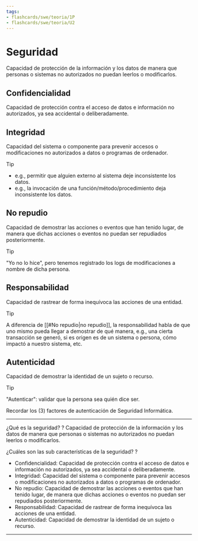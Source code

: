 ```yaml
---
tags:
- flashcards/swe/teoria/1P
- flashcards/swe/teoria/U2
---
```


# Seguridad

Capacidad de protección de la información y los datos de manera que personas o sistemas no autorizados no puedan leerlos o modificarlos.

## Confidencialidad

Capacidad de protección contra el acceso de datos e información no autorizados, ya sea accidental o deliberadamente.

## Integridad

Capacidad del sistema o componente para prevenir accesos o modificaciones no autorizados a datos o programas de ordenador.

> [!TIP]
>
> - e.g., permitir que alguien externo al sistema deje inconsistente los datos.
> - e.g., la invocación de una función/método/procedimiento deja inconsistente los datos.

## No repudio

Capacidad de demostrar las acciones o eventos que han tenido lugar, de manera que dichas acciones o eventos no puedan ser repudiados posteriormente.

> [!TIP]
>
> "Yo no lo hice", pero tenemos registrado los logs de modificaciones a nombre de dicha persona.

## Responsabilidad

Capacidad de rastrear de forma inequívoca las acciones de una entidad.

> [!TIP]
>
> A diferencia de [[#No repudio|no repudio]], la responsabilidad habla de que uno mismo pueda llegar a demostrar de qué manera, e.g., una cierta transacción se generó, si es origen es de un sistema o persona, cómo impactó a nuestro sistema, etc.

## Autenticidad

Capacidad de demostrar la identidad de un sujeto o recurso.

> [!TIP]
>
> "Autenticar": validar que la persona sea quién dice ser.
>
> Recordar los (3) factores de autenticación de Seguridad Informática.

---

¿Qué es la seguridad?
?
Capacidad de protección de la información y los datos de manera que personas o sistemas no autorizados no puedan leerlos o modificarlos.
<!--SR:!2025-05-05,1,230-->

¿Cuáles son las sub características de la seguridad?
?
- Confidencialidad: Capacidad de protección contra el acceso de datos e información no autorizados, ya sea accidental o deliberadamente.
- Integridad: Capacidad del sistema o componente para prevenir accesos o modificaciones no autorizados a datos o programas de ordenador.
- No repudio: Capacidad de demostrar las acciones o eventos que han tenido lugar, de manera que dichas acciones o eventos no puedan ser repudiados posteriormente.
- Responsabilidad: Capacidad de rastrear de forma inequívoca las acciones de una entidad.
- Autenticidad: Capacidad de demostrar la identidad de un sujeto o recurso.
<!--SR:!2025-05-05,1,230-->

---
